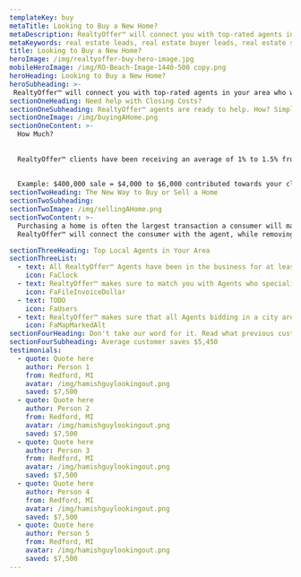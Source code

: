 ```yaml
---
templateKey: buy
metaTitle: Looking to Buy a New Home?
metaDescription: RealtyOffer™ will connect you with top-rated agents in your area who will contribute part of their commission towards your closing costs!
metaKeywords: real estate leads, real estate buyer leads, real estate seller leads
title: Looking to Buy a New Home?
heroImage: /img/realtyoffer-buy-hero-image.jpg
mobileHeroImage: /img/RO-Beach-Image-1440-500 copy.png
heroHeading: Looking to Buy a New Home?
heroSubheading: >-
 RealtyOffer™ will connect you with top-rated agents in your area who will contribute part of their commission towards your closing costs! Welcome to RealtyOffer™
sectionOneHeading: Need help with Closing Costs?
sectionOneSubheading: RealtyOffer™ agents are ready to help. How? Simple. When purchasing a home, agents typically recevie half of the commission during the sale, if not more. RealtyOffer™ agents are willing to contribute part of their commission to be applied towards your closing costs. This means less money you bring to the table! 
sectionOneImage: /img/buyingAHome.png
sectionOneContent: >-
  How Much?
    
  
  RealtyOffer™ clients have been receiving an average of 1% to 1.5% from our agents to be applied towards closing costs.
    
  
  Example: $400,000 sale = $4,000 to $6,000 contributed towards your closing costs! See how much you can save below.
sectionTwoHeading: The New Way to Buy or Sell a Home
sectionTwoSubheading: 
sectionTwoImage: /img/sellingAHome.png
sectionTwoContent: >-
  Purchasing a home is often the largest transaction a consumer will make in their lifetime. To this day, consumers are lost throughout the process. Sellers are paying too much commission, while there are no incentives to the buyer. Welcome to RealtyOffer™
  RealtyOffer™ will connect the consumer with the agent, while removing the negotiation out of the way. Our proprietary bidding platform is the first of its kind. RealtyOffer™ has automated the process of buying and selling a home while educating and saving the consumer thousands of dollars. RealtyOffer™ will allow agents to offer a percentage of their commission in order to pay for your upfront closing costs. Imagine getting paid to purchase a home!

sectionThreeHeading: Top Local Agents in Your Area
sectionThreeList:
  - text: All RealtyOffer™ Agents have been in the business for at least 2 years, and have closed 12 listings in the last year.
    icon: FaClock
  - text: RealtyOffer™ makes sure to match you with Agents who specialize in buying and selling homes within your price range
    icon: FaFileInvoiceDollar
  - text: TODO
    icon: FaUsers
  - text: RealtyOffer™ makes sure that all Agents bidding in a city are knowledgable in that area, and is actively working within the city.
    icon: FaMapMarkedAlt
sectionFourHeading: Don't take our word for it. Read what previous customers have to say!
sectionFourSubheading: Average customer saves $5,450
testimonials:
  - quote: Quote here
    author: Person 1
    from: Redford, MI
    avatar: /img/hamishguylookingout.png
    saved: $7,500
  - quote: Quote here
    author: Person 2
    from: Redford, MI
    avatar: /img/hamishguylookingout.png
    saved: $7,500
  - quote: Quote here
    author: Person 3
    from: Redford, MI
    avatar: /img/hamishguylookingout.png
    saved: $7,500
  - quote: Quote here
    author: Person 4
    from: Redford, MI
    avatar: /img/hamishguylookingout.png
    saved: $7,500
  - quote: Quote here
    author: Person 5
    from: Redford, MI
    avatar: /img/hamishguylookingout.png
    saved: $7,500
---
```

